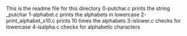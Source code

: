 This is the readme file for this directory
0-putchar.c prints the string _putchar
1-alphabet.c prints the alphabets in lowercase
2-print_alphabet_x10.c prints 10 times the alphabets
3-islower.c checks for lowercase
4-isalpha.c checks for alphabetic characters
